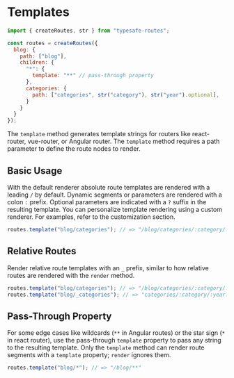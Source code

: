 # Templates

``` js
import { createRoutes, str } from "typesafe-routes";

const routes = createRoutes({
  blog: {
    path: ["blog"],
    children: {
      "*": {
        template: "**" // pass-through property
      },
      categories: {
        path: ["categories", str("category"), str("year").optional],
      }
    }
  }
});
```

The `template` method generates template strings for routers like react-router, vue-router, or Angular router. The `template` method requires a path parameter to define the route nodes to render.

<!-- tabs:start -->
## **Basic Usage**

With the default renderer absolute route templates are rendered with a leading `/` by default. Dynamic segments or parameters are rendered with a colon `:` prefix. Optional parameters are indicated with a `?` suffix in the resulting template. You can personalize template rendering using a custom renderer. For examples, refer to the customization section.

``` js
routes.template("blog/categories"); // => "/blog/categories/:category/:year?"
```

## **Relative Routes**

Render relative route templates with an `_` prefix, similar to how relative routes are rendered with the `render` method.

``` js
routes.template("blog/categories"); // => "/blog/categories/:category/:year?"
routes.template("blog/_categories"); // => "categories/:category/:year?"
```

## **Pass-Through Property**

For some edge cases like wildcards (`**` in Angular routes) or the star sign (`*` in react router), use the pass-through `template` property to pass any string to the resulting template. Only the `template` method can render route segments with a `template` property; `render` ignores them.

``` js
routes.template("blog/*"); // => "/blog/**"
```
<!-- tabs:end -->